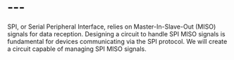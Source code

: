 # ---
SPI, or Serial Peripheral Interface, relies on Master-In-Slave-Out (MISO) signals for data reception. Designing a circuit to handle SPI MISO signals is fundamental for devices communicating via the SPI protocol. We will create a circuit capable of managing SPI MISO signals. 

